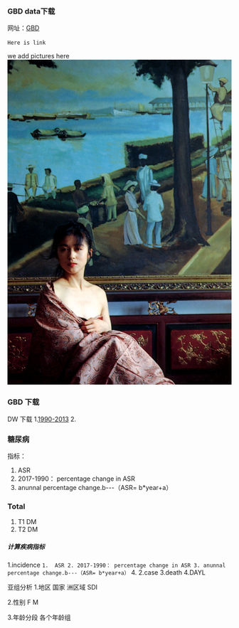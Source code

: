 ### GBD data下载
网址：[GBD](http://ghdx.healthdata.org/ihme_data)

`Here is link`


we add pictures here![青山知可子](./media/qing.jpg)

### GBD 下载
DW 下载
1.[1990-2013](http://ghdx.healthdata.org/record/ihme-data/gbd-2013-incidence-prevalence-and-ylds-1990-2013)
2.


### 糖尿病
指标：
1.  ASR
2. 2017-1990： percentage change in ASR
3. anunnal percentage change.b---（ASR= b*year+a）

### Total
1.  T1  DM
1.  T2 DM

##### 计算疾病指标

1.incidence
`1.  ASR
2. 2017-1990： percentage change in ASR
3. anunnal percentage change.b---（ASR= b*year+a）`
4. 
2.case
3.death
4.DAYL

亚组分析
1.地区
国家
洲区域
SDI

2.性别
F
M

3.年龄分段
各个年龄组







